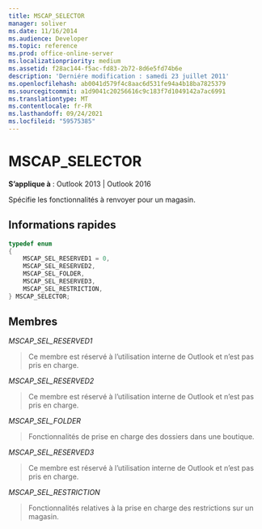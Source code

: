 ```yaml
---
title: MSCAP_SELECTOR
manager: soliver
ms.date: 11/16/2014
ms.audience: Developer
ms.topic: reference
ms.prod: office-online-server
ms.localizationpriority: medium
ms.assetid: f28ac144-f5ac-fd83-2b72-8d6e5fd74b6e
description: 'Derniére modification : samedi 23 juillet 2011'
ms.openlocfilehash: ab0041d579f4c8aac6d531fe94a4b18ba7825379
ms.sourcegitcommit: a1d9041c20256616c9c183f7d1049142a7ac6991
ms.translationtype: MT
ms.contentlocale: fr-FR
ms.lasthandoff: 09/24/2021
ms.locfileid: "59575385"
---
```

# <a name="mscap_selector"></a>MSCAP_SELECTOR

  
  
**S’applique à** : Outlook 2013 | Outlook 2016 
  
Spécifie les fonctionnalités à renvoyer pour un magasin.
  
## <a name="quick-info"></a>Informations rapides

```cpp
typedef enum 
{ 
    MSCAP_SEL_RESERVED1 = 0, 
    MSCAP_SEL_RESERVED2, 
    MSCAP_SEL_FOLDER, 
    MSCAP_SEL_RESERVED3, 
    MSCAP_SEL_RESTRICTION, 
} MSCAP_SELECTOR;
```

## <a name="members"></a>Membres

 *MSCAP_SEL_RESERVED1* 
  
> Ce membre est réservé à l’utilisation interne de Outlook et n’est pas pris en charge. 
    
 *MSCAP_SEL_RESERVED2* 
  
> Ce membre est réservé à l’utilisation interne de Outlook et n’est pas pris en charge. 
    
 *MSCAP_SEL_FOLDER* 
  
> Fonctionnalités de prise en charge des dossiers dans une boutique.
    
 *MSCAP_SEL_RESERVED3* 
  
> Ce membre est réservé à l’utilisation interne de Outlook et n’est pas pris en charge. 
    
 *MSCAP_SEL_RESTRICTION* 
  
> Fonctionnalités relatives à la prise en charge des restrictions sur un magasin.
    

